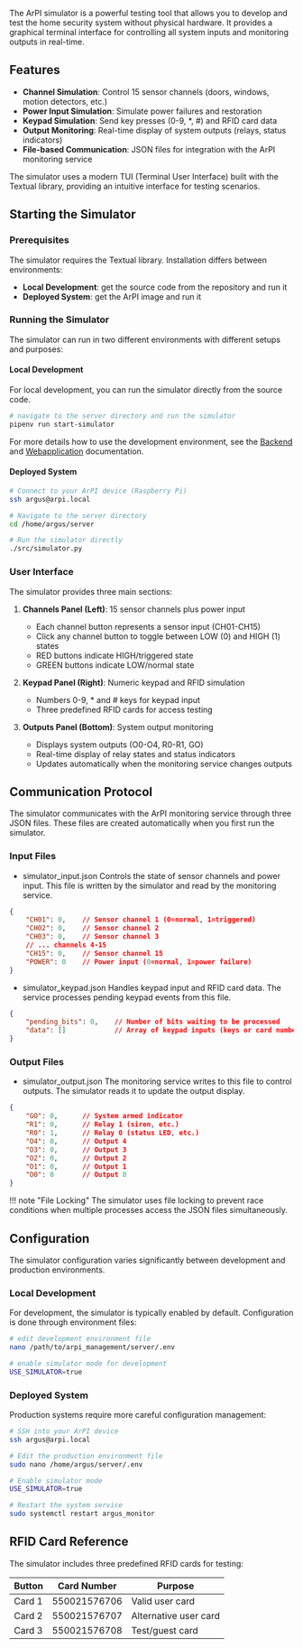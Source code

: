 The ArPI simulator is a powerful testing tool that allows you to develop and test the home security system
without physical hardware. It provides a graphical terminal interface for controlling all system inputs
and monitoring outputs in real-time.

## Features

- **Channel Simulation**: Control 15 sensor channels (doors, windows, motion detectors, etc.)
- **Power Input Simulation**: Simulate power failures and restoration
- **Keypad Simulation**: Send key presses (0-9, *, #) and RFID card data
- **Output Monitoring**: Real-time display of system outputs (relays, status indicators)
- **File-based Communication**: JSON files for integration with the ArPI monitoring service

The simulator uses a modern TUI (Terminal User Interface) built with the Textual library, providing an intuitive interface for testing scenarios.

## Starting the Simulator

### Prerequisites

The simulator requires the Textual library. Installation differs between environments:

- **Local Development**: get the source code from the repository and run it
- **Deployed System**: get the ArPI image and run it

### Running the Simulator

The simulator can run in two different environments with different setups and purposes:

#### Local Development

For local development, you can run the simulator directly from the source code.
```bash
# navigate to the server directory and run the simulator
pipenv run start-simulator
```

For more  details how to use the development environment, see the [Backend](../backend) and
[Webapplication](../web_application) documentation.

#### Deployed System

```bash
# Connect to your ArPI device (Raspberry Pi)
ssh argus@arpi.local

# Navigate to the server directory
cd /home/argus/server

# Run the simulator directly
./src/simulator.py
```

### User Interface

The simulator provides three main sections:

1. **Channels Panel (Left)**: 15 sensor channels plus power input
    - Each channel button represents a sensor input (CH01-CH15)
    - Click any channel button to toggle between LOW (0) and HIGH (1) states
    - RED buttons indicate HIGH/triggered state
    - GREEN buttons indicate LOW/normal state

2. **Keypad Panel (Right)**: Numeric keypad and RFID simulation
    - Numbers 0-9, * and # keys for keypad input
    - Three predefined RFID cards for access testing

3. **Outputs Panel (Bottom)**: System output monitoring
    - Displays system outputs (O0-O4, R0-R1, GO)
    - Real-time display of relay states and status indicators
    - Updates automatically when the monitoring service changes outputs

## Communication Protocol

The simulator communicates with the ArPI monitoring service through three JSON files. These files are created automatically when you first run the simulator.

### Input Files

- simulator_input.json
Controls the state of sensor channels and power input. This file is written by the simulator and read by the monitoring service.

```json
{
    "CH01": 0,    // Sensor channel 1 (0=normal, 1=triggered)
    "CH02": 0,    // Sensor channel 2
    "CH03": 0,    // Sensor channel 3
    // ... channels 4-15
    "CH15": 0,    // Sensor channel 15
    "POWER": 0    // Power input (0=normal, 1=power failure)
}
```

- simulator_keypad.json
Handles keypad input and RFID card data. The service processes pending keypad events from this file.

```json
{
    "pending_bits": 0,    // Number of bits waiting to be processed
    "data": []            // Array of keypad inputs (keys or card numbers)
}
```


### Output Files

- simulator_output.json
The monitoring service writes to this file to control outputs. The simulator reads it to update the output display.

```json
{
    "GO": 0,      // System armed indicator
    "R1": 0,      // Relay 1 (siren, etc.)
    "R0": 1,      // Relay 0 (status LED, etc.)
    "O4": 0,      // Output 4
    "O3": 0,      // Output 3  
    "O2": 0,      // Output 2
    "O1": 0,      // Output 1
    "O0": 0       // Output 0
}
```

!!! note "File Locking"
    The simulator uses file locking to prevent race conditions when multiple processes access the JSON files simultaneously.

## Configuration

The simulator configuration varies significantly between development and production environments.

### Local Development

For development, the simulator is typically enabled by default. Configuration is done through environment files:

```bash
# edit development environment file
nano /path/to/arpi_management/server/.env

# enable simulator mode for development
USE_SIMULATOR=true
```

### Deployed System

Production systems require more careful configuration management:

```bash
# SSH into your ArPI device
ssh argus@arpi.local

# Edit the production environment file
sudo nano /home/argus/server/.env

# Enable simulator mode
USE_SIMULATOR=true

# Restart the system service
sudo systemctl restart argus_monitor
```


## RFID Card Reference

The simulator includes three predefined RFID cards for testing:

| Button | Card Number | Purpose |
|--------|-------------|---------|
| Card 1 | 550021576706 | Valid user card |
| Card 2 | 550021576707 | Alternative user card |
| Card 3 | 550021576708 | Test/guest card |
